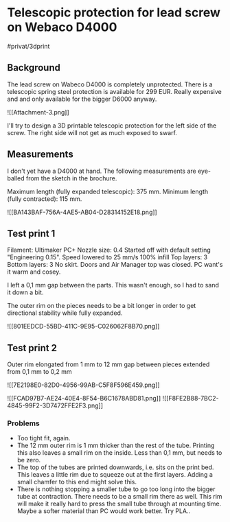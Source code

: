 # Telescopic protection for lead screw on Webaco D4000
#privat/3dprint

## Background
The lead screw on Wabeco D4000 is completely unprotected. There is a telescopic spring steel protection is available for 299 EUR. Really expensive and and only available for the bigger D6000 anyway.

![[Attachment-3.png]]

I'll try to design a 3D printable telescopic protection for the left side of the screw. The right side will not get as much exposed to swarf.

## Measurements
I don't yet have a D4000 at hand. The following measurements are eye-balled from the sketch in the brochure.

Maximum length (fully expanded telescopic): 375 mm.
Minimum length (fully contracted): 115 mm.

![[BA143BAF-756A-4AE5-AB04-D28314152E18.png]]


## Test print 1
Filament: Ultimaker PC+
Nozzle size: 0.4
Started off with default setting "Engineering 0.15".
Speed lowered to 25 mm/s
100% infill
Top layers: 3
Bottom layers: 3
No skirt.
Doors and Air Manager top was closed. PC want's it warm and cosey.

I left a 0,1 mm gap between the parts. This wasn't enough, so I had to sand it down a bit.

The outer rim on the pieces needs to be a bit longer in order to get directional stability while fully expanded.

![[801EEDCD-55BD-411C-9E95-C026062F8B70.png]]


## Test print 2
Outer rim elongated from 1 mm to 12 mm gap between pieces extended from 0,1 mm to 0,2 mm

![[7E2198E0-82D0-4956-99AB-C5F8F596E459.png]]

![[FCAD97B7-AE24-40E4-8F54-B6C1678ABD81.png]]
![[F8FE2B88-7BC2-4845-99F2-3D7472FFE2F3.png]]

### Problems
* Too tight fit, again.
* The 12 mm outer rim is 1 mm thicker than the rest of the tube. Printing this also leaves a small rim on the inside. Less than 0,1 mm, but needs to be zero.
* The top of the tubes are printed downwards, i.e. sits on the print bed. This leaves a little rim due to squeeze out at the first layers.  Adding a small chamfer to this end might solve this.
* There is nothing stopping a smaller tube to go too long into the bigger tube at contraction. There needs to be a small rim there as well. This rim will make it really hard to press the small tube through at mounting time. Maybe a softer material than PC would work better. Try PLA..

